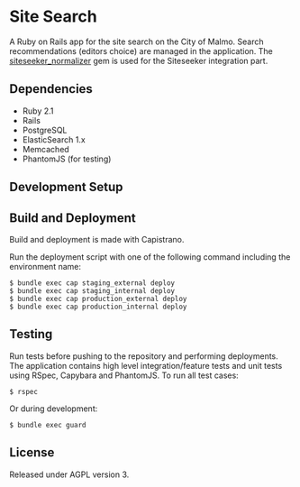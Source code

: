 # Site Search

A Ruby on Rails app for the site search on the City of Malmo. Search recommendations (editors choice) are managed in the application. The [siteseeker_normalizer](https://github.com/malmostad/siteseeker_normalizer) gem is used for the Siteseeker integration part.

## Dependencies
* Ruby 2.1
* Rails
* PostgreSQL
* ElasticSearch 1.x
* Memcached
* PhantomJS (for testing)

## Development Setup

## Build and Deployment
Build and deployment is made with Capistrano.

Run the deployment script with one of the following command including the environment name:

```
$ bundle exec cap staging_external deploy
$ bundle exec cap staging_internal deploy
$ bundle exec cap production_external deploy
$ bundle exec cap production_internal deploy
```

## Testing
Run tests before pushing to the repository and performing deployments. The application contains high level integration/feature tests and unit tests using RSpec, Capybara and PhantomJS. To run all test cases:

```shell
$ rspec
```
Or during development:

```shell
$ bundle exec guard
```

## License
Released under AGPL version 3.
